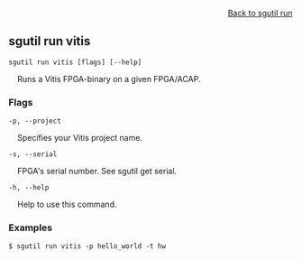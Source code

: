 <div id="readme" class="Box-body readme blob js-code-block-container">
<article class="markdown-body entry-content p-3 p-md-6" itemprop="text">
<p align="right">
<a href="https://github.com/fpgasystems/hacc/blob/main/cli/docs/sgutil-run.md#sgutil-run">Back to sgutil run</a>
</p>

## sgutil run vitis

<code>sgutil run vitis [flags] [--help]</code>
<p>
  &nbsp; &nbsp; Runs a Vitis FPGA-binary on a given FPGA/ACAP.
</p>

### Flags
<code>-p, --project</code>
<p>
  &nbsp; &nbsp; Specifies your Vitis project name.
</p>
<code>-s, --serial</code>
<p>
  &nbsp; &nbsp; FPGA's serial number. See sgutil get serial.
</p>

<code>-h, --help</code>
<p>
  &nbsp; &nbsp; Help to use this command.
</p>

### Examples
```
$ sgutil run vitis -p hello_world -t hw
```